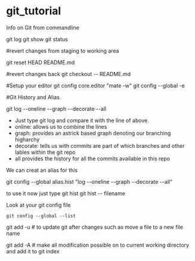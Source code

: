 # git_tutorial
Info on Git from commandline

git log
git show
git status

#revert changes from staging to working area

git reset HEAD README.md


#revert changes back 
git checkout -- README.md

#Setup your editor
git config core.editor "mate -w"
git config --global -e

#Git History and Alias

git log --oneline --graph --decorate --all

- Just type git log and compare it with the line of above.
- online: allows us to combine the lines
- graph: provides an astrick based graph denoting our branching higharchy
- decorate: tells us with commits are part of which branches and other lables
	within the git repo
- all provides the history for all the commits available in this repo

We can creat an alias for this 

git config --global alias.hist "log --oneline --graph --decorate --all"

to use it now just type 
git hist 
git hist -- filename

Look at your git config file

	git config --global --list
	
git add -u # to update git after changes such as move a file to a new file name

git add -A # make all modification possible on to current working directory and add it to git index